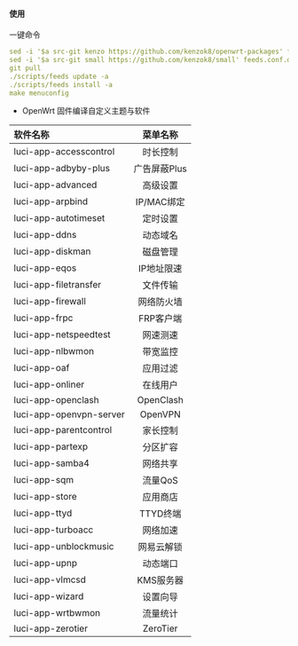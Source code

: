 #### 使用

一键命令

```yaml
sed -i '$a src-git kenzo https://github.com/kenzok8/openwrt-packages' feeds.conf.default
sed -i '$a src-git small https://github.com/kenzok8/small' feeds.conf.default
git pull
./scripts/feeds update -a
./scripts/feeds install -a
make menuconfig
```

- OpenWrt 固件编译自定义主题与软件

| 软件名称                    |    菜单名称     |
|:------------------------|:-----------:|
| luci-app-accesscontrol  |    时长控制     |
| luci-app-adbyby-plus    |  广告屏蔽Plus   |
| luci-app-advanced       |    高级设置     |
| luci-app-arpbind        |  IP/MAC绑定   |
| luci-app-autotimeset    |    定时设置     |
| luci-app-ddns           |    动态域名     |
| luci-app-diskman        |    磁盘管理     |
| luci-app-eqos           |   IP地址限速    |
| luci-app-filetransfer   |    文件传输     |
| luci-app-firewall       |    网络防火墙    |
| luci-app-frpc           |   FRP客户端    |
| luci-app-netspeedtest   |    网速测速     |
| luci-app-nlbwmon        |    带宽监控     |
| luci-app-oaf            |    应用过滤     |
| luci-app-onliner        |    在线用户     |
| luci-app-openclash      |  OpenClash  |
| luci-app-openvpn-server |   OpenVPN   |
| luci-app-parentcontrol  |    家长控制     |
| luci-app-partexp        |    分区扩容     |
| luci-app-samba4         |    网络共享     |
| luci-app-sqm            |    流量QoS    |
| luci-app-store          |    应用商店     |
| luci-app-ttyd           |   TTYD终端    |
| luci-app-turboacc       |    网络加速     |
| luci-app-unblockmusic   |    网易云解锁    |
| luci-app-upnp           |    动态端口     |
| luci-app-vlmcsd         |   KMS服务器    |
| luci-app-wizard         |    设置向导     |
| luci-app-wrtbwmon       |    流量统计     |
| luci-app-zerotier       |  ZeroTier   |
